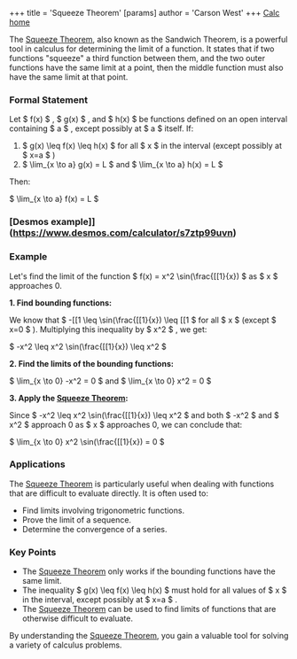 +++
 title = 'Squeeze Theorem'
[params]
	author = 'Carson West'
+++
[Calc home](./../calc-home/)

The [Squeeze Theorem](./../squeeze-theorem/), also known as the Sandwich Theorem, is a powerful tool in calculus for determining the limit of a function. It states that if two functions "squeeze" a third function between them, and the two outer functions have the same limit at a point, then the middle function must also have the same limit at that point.

### Formal Statement

Let  $ f(x) $ ,  $ g(x) $ , and  $ h(x) $  be functions defined on an open interval containing  $ a $ , except possibly at  $ a $  itself. If:

1.   $ g(x) \leq f(x) \leq h(x) $  for all  $ x $  in the interval (except possibly at  $ x=a $ )
2.   $ \lim_{x \to a} g(x) = L $  and  $ \lim_{x \to a} h(x) = L $ 

Then:

 $ \lim_{x \to a} f(x) = L $ 

### [Desmos example]](https://www.desmos.com/calculator/s7ztp99uvn)


### Example

Let's find the limit of the function  $ f(x) = x^2 \sin(\frac{[[1}{x}) $  as  $ x $  approaches 0.

**1. Find bounding functions:**

We know that  $ -[[1 \leq \sin(\frac{[[1}{x}) \leq [[1 $  for all  $ x $  (except  $ x=0 $ ).  Multiplying this inequality by  $ x^2 $ , we get:

 $ -x^2 \leq x^2 \sin(\frac{[[1}{x}) \leq x^2 $ 

**2. Find the limits of the bounding functions:**

 $ \lim_{x \to 0} -x^2 = 0 $  and  $ \lim_{x \to 0} x^2 = 0 $ 

**3. Apply the [Squeeze Theorem](./../squeeze-theorem/):**

Since  $ -x^2 \leq x^2 \sin(\frac{[[1}{x}) \leq x^2 $  and both  $ -x^2 $  and  $ x^2 $  approach 0 as  $ x $  approaches 0, we can conclude that:

 $ \lim_{x \to 0} x^2 \sin(\frac{[[1}{x}) = 0 $ 

### Applications

The [Squeeze Theorem](./../squeeze-theorem/) is particularly useful when dealing with functions that are difficult to evaluate directly. It is often used to:

*  Find limits involving trigonometric functions.
*  Prove the limit of a sequence.
*  Determine the convergence of a series.

### Key Points

*  The [Squeeze Theorem](./../squeeze-theorem/) only works if the bounding functions have the same limit.
*  The inequality  $ g(x) \leq f(x) \leq h(x) $  must hold for all values of  $ x $  in the interval, except possibly at  $ x=a $ .
*  The [Squeeze Theorem](./../squeeze-theorem/) can be used to find limits of functions that are otherwise difficult to evaluate.

By understanding the [Squeeze Theorem](./../squeeze-theorem/), you gain a valuable tool for solving a variety of calculus problems.
